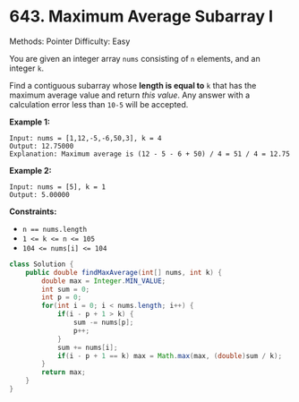 # 643. Maximum Average Subarray I

Methods: Pointer
Difficulty: Easy

You are given an integer array `nums` consisting of `n` elements, and an integer `k`.

Find a contiguous subarray whose **length is equal to** `k` that has the maximum average value and return *this value*. Any answer with a calculation error less than `10-5` will be accepted.

**Example 1:**

```
Input: nums = [1,12,-5,-6,50,3], k = 4
Output: 12.75000
Explanation: Maximum average is (12 - 5 - 6 + 50) / 4 = 51 / 4 = 12.75

```

**Example 2:**

```
Input: nums = [5], k = 1
Output: 5.00000

```

**Constraints:**

- `n == nums.length`
- `1 <= k <= n <= 105`
- `104 <= nums[i] <= 104`

```java
class Solution {
    public double findMaxAverage(int[] nums, int k) {
        double max = Integer.MIN_VALUE;
        int sum = 0;
        int p = 0;
        for(int i = 0; i < nums.length; i++) {
            if(i - p + 1 > k) {
                sum -= nums[p];
                p++;
            }
            sum += nums[i];
            if(i - p + 1 == k) max = Math.max(max, (double)sum / k);
        }
        return max;
    }
}
```